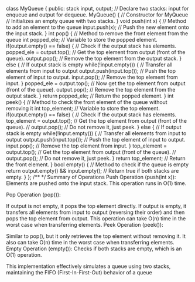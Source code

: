 class MyQueue {
public:
    stack<int> input, output; // Declare two stacks: input for enqueue and output for dequeue.
    MyQueue() { // Constructor for MyQueue
        // Initializes an empty queue with two stacks.
    }
    void push(int x) { // Method to add an element to the queue
        input.push(x); // Push the new element onto the input stack.
    }
    int pop() { // Method to remove the front element from the queue
        int popped_ele; // Variable to store the popped element.
        if(output.empty() == false) { // Check if the output stack has elements.
            popped_ele = output.top(); // Get the top element from output (front of the queue).
            output.pop(); // Remove the top element from the output stack.
        }
        else { // If output stack is empty
            while(!input.empty()) { // Transfer all elements from input to output
                output.push(input.top()); // Push the top element of input to output.
                input.pop(); // Remove the top element from input.
            }
            popped_ele = output.top(); // Now get the top element from output (front of the queue).
            output.pop(); // Remove the top element from the output stack.
        }
        return popped_ele; // Return the popped element.
    }
    int peek() { // Method to check the front element of the queue without removing it
        int top_element; // Variable to store the top element.
        if(output.empty() == false) { // Check if the output stack has elements.
            top_element = output.top(); // Get the top element from output (front of the queue).
            // output.pop(); // Do not remove it, just peek.
        }
        else { // If output stack is empty
            while(!input.empty()) { // Transfer all elements from input to output
                output.push(input.top()); // Push the top element of input to output.
                input.pop(); // Remove the top element from input.
            }
            top_element = output.top(); // Get the top element from output (front of the queue).
            // output.pop(); // Do not remove it, just peek.
        }
        return top_element; // Return the front element.
    }
    bool empty() { // Method to check if the queue is empty
        return output.empty() && input.empty(); // Return true if both stacks are empty.
    }
};
/**
 */
Summary of Operations
Push Operation (push(int x)): Elements are pushed onto the input stack. This operation runs in O(1) time.

Pop Operation (pop()):

If output is not empty, it pops the top element directly.
If output is empty, it transfers all elements from input to output (reversing their order) and then pops the top element from output. This operation can take O(n) time in the worst case when transferring elements.
Peek Operation (peek()):

Similar to pop(), but it only retrieves the top element without removing it. It also can take O(n) time in the worst case when transferring elements.
Empty Operation (empty()): Checks if both stacks are empty, which is an O(1) operation.

This implementation effectively simulates a queue using two stacks, maintaining the FIFO (First-In-First-Out) behavior of a queue
